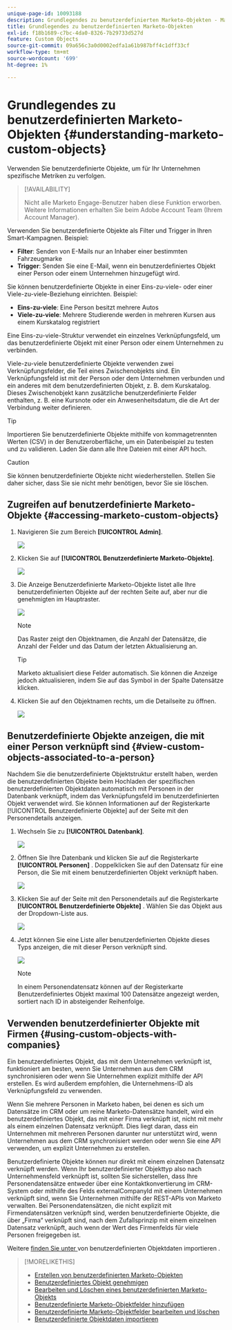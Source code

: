 ```yaml
---
unique-page-id: 10093188
description: Grundlegendes zu benutzerdefinierten Marketo-Objekten - Marketo-Dokumente - Produktdokumentation
title: Grundlegendes zu benutzerdefinierten Marketo-Objekten
exl-id: f18b1689-c7bc-4da0-8326-7b29733d527d
feature: Custom Objects
source-git-commit: 09a656c3a0d0002edfa1a61b987bff4c1dff33cf
workflow-type: tm+mt
source-wordcount: '699'
ht-degree: 1%

---
```


# Grundlegendes zu benutzerdefinierten Marketo-Objekten {#understanding-marketo-custom-objects}

Verwenden Sie benutzerdefinierte Objekte, um für Ihr Unternehmen spezifische Metriken zu verfolgen.

>[!AVAILABILITY]
>
>Nicht alle Marketo Engage-Benutzer haben diese Funktion erworben. Weitere Informationen erhalten Sie beim Adobe Account Team (Ihrem Account Manager).

Verwenden Sie benutzerdefinierte Objekte als Filter und Trigger in Ihren Smart-Kampagnen. Beispiel:

* **Filter**: Senden von E-Mails nur an Inhaber einer bestimmten Fahrzeugmarke
* **Trigger**: Senden Sie eine E-Mail, wenn ein benutzerdefiniertes Objekt einer Person oder einem Unternehmen hinzugefügt wird.

Sie können benutzerdefinierte Objekte in einer Eins-zu-viele- oder einer Viele-zu-viele-Beziehung einrichten. Beispiel:

* **Eins-zu-viele**: Eine Person besitzt mehrere Autos
* **Viele-zu-viele**: Mehrere Studierende werden in mehreren Kursen aus einem Kurskatalog registriert

Eine Eins-zu-viele-Struktur verwendet ein einzelnes Verknüpfungsfeld, um das benutzerdefinierte Objekt mit einer Person oder einem Unternehmen zu verbinden.

Viele-zu-viele benutzerdefinierte Objekte verwenden zwei Verknüpfungsfelder, die Teil eines Zwischenobjekts sind. Ein Verknüpfungsfeld ist mit der Person oder dem Unternehmen verbunden und ein anderes mit dem benutzerdefinierten Objekt, z. B. dem Kurskatalog. Dieses Zwischenobjekt kann zusätzliche benutzerdefinierte Felder enthalten, z. B. eine Kursnote oder ein Anwesenheitsdatum, die die Art der Verbindung weiter definieren.

>[!TIP]
>
>Importieren Sie benutzerdefinierte Objekte mithilfe von kommagetrennten Werten (CSV) in der Benutzeroberfläche, um ein Datenbeispiel zu testen und zu validieren. Laden Sie dann alle Ihre Dateien mit einer API hoch.

>[!CAUTION]
>
>Sie können benutzerdefinierte Objekte nicht wiederherstellen. Stellen Sie daher sicher, dass Sie sie nicht mehr benötigen, bevor Sie sie löschen.

## Zugreifen auf benutzerdefinierte Marketo-Objekte {#accessing-marketo-custom-objects}

1. Navigieren Sie zum Bereich **[!UICONTROL Admin]**.

   ![](assets/understanding-marketo-custom-objects-1.png)

1. Klicken Sie auf **[!UICONTROL Benutzerdefinierte Marketo-Objekte]**.

   ![](assets/understanding-marketo-custom-objects-2.png)

1. Die Anzeige Benutzerdefinierte Marketo-Objekte listet alle Ihre benutzerdefinierten Objekte auf der rechten Seite auf, aber nur die genehmigten im Hauptraster.

   ![](assets/understanding-marketo-custom-objects-3.png)

   >[!NOTE]
   >
   >Das Raster zeigt den Objektnamen, die Anzahl der Datensätze, die Anzahl der Felder und das Datum der letzten Aktualisierung an.

   >[!TIP]
   >
   >Marketo aktualisiert diese Felder automatisch. Sie können die Anzeige jedoch aktualisieren, indem Sie auf das Symbol in der Spalte Datensätze klicken.

1. Klicken Sie auf den Objektnamen rechts, um die Detailseite zu öffnen.

   ![](assets/understanding-marketo-custom-objects-4.png)

## Benutzerdefinierte Objekte anzeigen, die mit einer Person verknüpft sind {#view-custom-objects-associated-to-a-person}

Nachdem Sie die benutzerdefinierte Objektstruktur erstellt haben, werden die benutzerdefinierten Objekte beim Hochladen der spezifischen benutzerdefinierten Objektdaten automatisch mit Personen in der Datenbank verknüpft, indem das Verknüpfungsfeld im benutzerdefinierten Objekt verwendet wird. Sie können Informationen auf der Registerkarte [!UICONTROL Benutzerdefinierte Objekte] auf der Seite mit den Personendetails anzeigen.

1. Wechseln Sie zu **[!UICONTROL Datenbank]**.

   ![](assets/understanding-marketo-custom-objects-5.png)

1. Öffnen Sie Ihre Datenbank und klicken Sie auf die Registerkarte **[!UICONTROL Personen]** . Doppelklicken Sie auf den Datensatz für eine Person, die Sie mit einem benutzerdefinierten Objekt verknüpft haben.

   ![](assets/understanding-marketo-custom-objects-6.png)

1. Klicken Sie auf der Seite mit den Personendetails auf die Registerkarte **[!UICONTROL Benutzerdefinierte Objekte]** . Wählen Sie das Objekt aus der Dropdown-Liste aus.

   ![](assets/understanding-marketo-custom-objects-7.png)

1. Jetzt können Sie eine Liste aller benutzerdefinierten Objekte dieses Typs anzeigen, die mit dieser Person verknüpft sind.

   ![](assets/understanding-marketo-custom-objects-8.png)

   >[!NOTE]
   >
   >In einem Personendatensatz können auf der Registerkarte Benutzerdefiniertes Objekt maximal 100 Datensätze angezeigt werden, sortiert nach ID in absteigender Reihenfolge.

## Verwenden benutzerdefinierter Objekte mit Firmen {#using-custom-objects-with-companies}

Ein benutzerdefiniertes Objekt, das mit dem Unternehmen verknüpft ist, funktioniert am besten, wenn Sie Unternehmen aus dem CRM synchronisieren oder wenn Sie Unternehmen explizit mithilfe der API erstellen. Es wird außerdem empfohlen, die Unternehmens-ID als Verknüpfungsfeld zu verwenden.

Wenn Sie mehrere Personen in Marketo haben, bei denen es sich um Datensätze im CRM oder um reine Marketo-Datensätze handelt, wird ein benutzerdefiniertes Objekt, das mit einer Firma verknüpft ist, nicht mit mehr als einem einzelnen Datensatz verknüpft. Dies liegt daran, dass ein Unternehmen mit mehreren Personen darunter nur unterstützt wird, wenn Unternehmen aus dem CRM synchronisiert werden oder wenn Sie eine API verwenden, um explizit Unternehmen zu erstellen.

Benutzerdefinierte Objekte können nur direkt mit einem einzelnen Datensatz verknüpft werden. Wenn Ihr benutzerdefinierter Objekttyp also nach Unternehmensfeld verknüpft ist, sollten Sie sicherstellen, dass Ihre Personendatensätze entweder über eine Kontaktkonvertierung im CRM-System oder mithilfe des Felds externalCompanyId mit einem Unternehmen verknüpft sind, wenn Sie Unternehmen mithilfe der REST-APIs von Marketo verwalten. Bei Personendatensätzen, die nicht explizit mit Firmendatensätzen verknüpft sind, werden benutzerdefinierte Objekte, die über „Firma“ verknüpft sind, nach dem Zufallsprinzip mit einem einzelnen Datensatz verknüpft, auch wenn der Wert des Firmenfelds für viele Personen freigegeben ist.

Weitere [ finden Sie unter ](/help/marketo/product-docs/administration/marketo-custom-objects/import-custom-object-data.md) von benutzerdefinierten Objektdaten importieren .

>[!MORELIKETHIS]
>
>* [Erstellen von benutzerdefinierten Marketo-Objekten](/help/marketo/product-docs/administration/marketo-custom-objects/create-marketo-custom-objects.md)
>* [Benutzerdefiniertes Objekt genehmigen](/help/marketo/product-docs/administration/marketo-custom-objects/approve-a-custom-object.md)
>* [Bearbeiten und Löschen eines benutzerdefinierten Marketo-Objekts](/help/marketo/product-docs/administration/marketo-custom-objects/edit-and-delete-a-marketo-custom-object.md)
>* [Benutzerdefinierte Marketo-Objektfelder hinzufügen](/help/marketo/product-docs/administration/marketo-custom-objects/add-marketo-custom-object-fields.md)
>* [Benutzerdefinierte Marketo-Objektfelder bearbeiten und löschen](/help/marketo/product-docs/administration/marketo-custom-objects/edit-and-delete-marketo-custom-object-fields.md)
>* [Benutzerdefinierte Objektdaten importieren](/help/marketo/product-docs/administration/marketo-custom-objects/import-custom-object-data.md)
